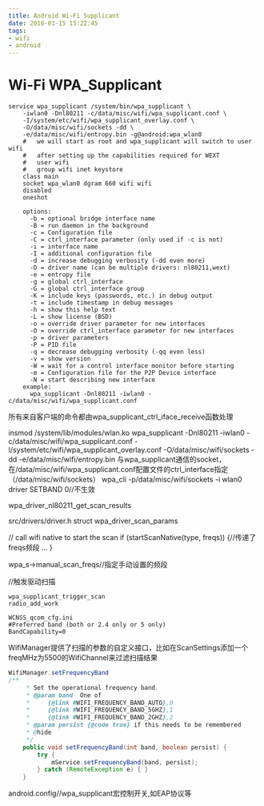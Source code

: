 ```yaml
---
title: Android Wi-Fi Supplicant
date: 2016-01-15 15:22:45
tags:
- wifi
- android
---
```

# Wi-Fi WPA_Supplicant

    service wpa_supplicant /system/bin/wpa_supplicant \
        -iwlan0 -Dnl80211 -c/data/misc/wifi/wpa_supplicant.conf \
        -I/system/etc/wifi/wpa_supplicant_overlay.conf \
        -O/data/misc/wifi/sockets -dd \
        -e/data/misc/wifi/entropy.bin -g@android:wpa_wlan0
        #   we will start as root and wpa_supplicant will switch to user wifi
        #   after setting up the capabilities required for WEXT
        #   user wifi
        #   group wifi inet keystore
        class main
        socket wpa_wlan0 dgram 660 wifi wifi
        disabled
        oneshot

        options:
          -b = optional bridge interface name
          -B = run daemon in the background
          -c = Configuration file
          -C = ctrl_interface parameter (only used if -c is not)
          -i = interface name
          -I = additional configuration file
          -d = increase debugging verbosity (-dd even more)
          -D = driver name (can be multiple drivers: nl80211,wext)
          -e = entropy file
          -g = global ctrl_interface
          -G = global ctrl_interface group
          -K = include keys (passwords, etc.) in debug output
          -t = include timestamp in debug messages
          -h = show this help text
          -L = show license (BSD)
          -o = override driver parameter for new interfaces
          -O = override ctrl_interface parameter for new interfaces
          -p = driver parameters
          -P = PID file
          -q = decrease debugging verbosity (-qq even less)
          -v = show version
          -W = wait for a control interface monitor before starting
          -m = Configuration file for the P2P Device interface
          -N = start describing new interface
        example:
          wpa_supplicant -Dnl80211 -iwlan0 -c/data/misc/wifi/wpa_supplicant.conf


所有来自客户端的命令都由wpa_supplicant_ctrl_iface_receive函数处理

insmod /system/lib/modules/wlan.ko
wpa_supplicant -Dnl80211 -iwlan0 -c/data/misc/wifi/wpa_supplicant.conf -I/system/etc/wifi/wpa_supplicant_overlay.conf -O/data/misc/wifi/sockets -dd -e/data/misc/wifi/entropy.bin
与wpa_supplicant通信的socket，在/data/misc/wifi/wpa_supplicant.conf配置文件的ctrl_interface指定（/data/misc/wifi/sockets）
wpa_cli -p/data/misc/wifi/sockets -i wlan0
driver SETBAND 0//不生效

wpa_driver_nl80211_get_scan_results

src/drivers/driver.h    struct wpa_driver_scan_params

// call wifi native to start the scan
        if (startScanNative(type, freqs)) {//传递了freqs频段
            ...
        }

wpa_s->manual_scan_freqs//指定手动设置的频段

//触发驱动扫描
```
wpa_supplicant_trigger_scan
radio_add_work
```

```
WCNSS_qcom_cfg.ini
#Preferred band (both or 2.4 only or 5 only)
BandCapability=0
```

WifiManager提供了扫描的参数的自定义接口，比如在ScanSettings添加一个freqMHz为5500的WifiChannel来过滤扫描结果

```java
WifiManager.setFrequencyBand
/**
     * Set the operational frequency band.
     * @param band  One of
     *     {@link #WIFI_FREQUENCY_BAND_AUTO},0
     *     {@link #WIFI_FREQUENCY_BAND_5GHZ},1
     *     {@link #WIFI_FREQUENCY_BAND_2GHZ},2
     * @param persist {@code true} if this needs to be remembered
     * @hide
     */
    public void setFrequencyBand(int band, boolean persist) {
        try {
            mService.setFrequencyBand(band, persist);
        } catch (RemoteException e) { }
    }
```

android.config//wpa_supplicant宏控制开关,如EAP协议等
